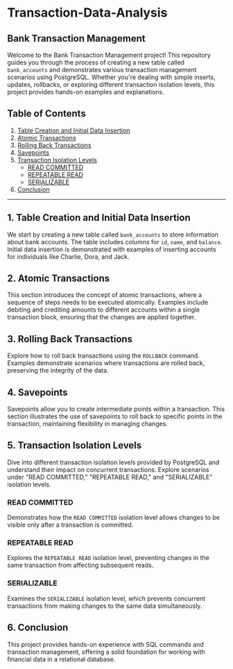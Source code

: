 # Transaction-Data-Analysis
## Bank Transaction Management

Welcome to the Bank Transaction Management project! This repository guides you through the process of creating a new table called `bank_accounts` and demonstrates various transaction management scenarios using PostgreSQL. Whether you're dealing with simple inserts, updates, rollbacks, or exploring different transaction isolation levels, this project provides hands-on examples and explanations.

## Table of Contents

1. [Table Creation and Initial Data Insertion](#table-creation)
2. [Atomic Transactions](#atomic-transactions)
3. [Rolling Back Transactions](#rollback-transactions)
4. [Savepoints](#savepoints)
5. [Transaction Isolation Levels](#transaction-isolation-levels)
    - [READ COMMITTED](#read-committed)
    - [REPEATABLE READ](#repeatable-read)
    - [SERIALIZABLE](#serializable)
6. [Conclusion](#conclusion)

---

## 1. Table Creation and Initial Data Insertion <a name="table-creation"></a>

We start by creating a new table called `bank_accounts` to store information about bank accounts. The table includes columns for `id`, `name`, and `balance`. Initial data insertion is demonstrated with examples of inserting accounts for individuals like Charlie, Dora, and Jack.

## 2. Atomic Transactions <a name="atomic-transactions"></a>

This section introduces the concept of atomic transactions, where a sequence of steps needs to be executed atomically. Examples include debiting and crediting amounts to different accounts within a single transaction block, ensuring that the changes are applied together.

## 3. Rolling Back Transactions <a name="rollback-transactions"></a>

Explore how to roll back transactions using the `ROLLBACK` command. Examples demonstrate scenarios where transactions are rolled back, preserving the integrity of the data.

## 4. Savepoints <a name="savepoints"></a>

Savepoints allow you to create intermediate points within a transaction. This section illustrates the use of savepoints to roll back to specific points in the transaction, maintaining flexibility in managing changes.

## 5. Transaction Isolation Levels <a name="transaction-isolation-levels"></a>

Dive into different transaction isolation levels provided by PostgreSQL and understand their impact on concurrent transactions. Explore scenarios under "READ COMMITTED," "REPEATABLE READ," and "SERIALIZABLE" isolation levels.

### READ COMMITTED <a name="read-committed"></a>

Demonstrates how the `READ COMMITTED` isolation level allows changes to be visible only after a transaction is committed.

### REPEATABLE READ <a name="repeatable-read"></a>

Explores the `REPEATABLE READ` isolation level, preventing changes in the same transaction from affecting subsequent reads.

### SERIALIZABLE <a name="serializable"></a>

Examines the `SERIALIZABLE` isolation level, which prevents concurrent transactions from making changes to the same data simultaneously.

## 6. Conclusion <a name="conclusion"></a>

This project provides hands-on experience with SQL commands and transaction management, offering a solid foundation for working with financial data in a relational database.



